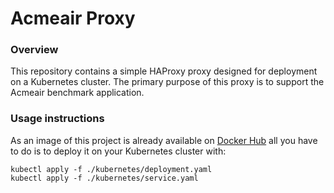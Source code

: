 # Acmeair Proxy

### Overview
This repository contains a simple HAProxy proxy designed for deployment on a Kubernetes cluster. The primary purpose of this proxy is to support the Acmeair benchmark application.

### Usage instructions
As an image of this project is already available on [Docker Hub](https://hub.docker.com/r/rpizziol/acmeair-proxy) all you have to do is to deploy it on your Kubernetes cluster with:

    kubectl apply -f ./kubernetes/deployment.yaml
    kubectl apply -f ./kubernetes/service.yaml

